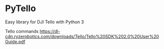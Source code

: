 # PyTello

Easy library for DJI Tello with Python 3

Tello commands
https://dl-cdn.ryzerobotics.com/downloads/Tello/Tello%20SDK%202.0%20User%20Guide.pdf
